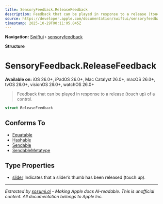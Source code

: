 ```yaml
---
title: SensoryFeedback.ReleaseFeedback
description: Feedback that can be played in response to a release (touch up) of a control.
source: https://developer.apple.com/documentation/swiftui/sensoryfeedback/releasefeedback
timestamp: 2025-10-29T00:11:05.845Z
---
```


**Navigation:** [Swiftui](/documentation/swiftui) › [sensoryfeedback](/documentation/swiftui/sensoryfeedback)

**Structure**

# SensoryFeedback.ReleaseFeedback

**Available on:** iOS 26.0+, iPadOS 26.0+, Mac Catalyst 26.0+, macOS 26.0+, tvOS 26.0+, visionOS 26.0+, watchOS 26.0+

> Feedback that can be played in response to a release (touch up) of a control.

```swift
struct ReleaseFeedback
```

## Conforms To

- [Equatable](/documentation/Swift/Equatable)
- [Hashable](/documentation/Swift/Hashable)
- [Sendable](/documentation/Swift/Sendable)
- [SendableMetatype](/documentation/Swift/SendableMetatype)

## Type Properties

- [slider](/documentation/swiftui/sensoryfeedback/releasefeedback/slider) Indicates that a slider’s thumb has been released (touch up).

---

*Extracted by [sosumi.ai](https://sosumi.ai) - Making Apple docs AI-readable.*
*This is unofficial content. All documentation belongs to Apple Inc.*
